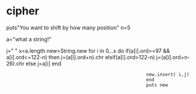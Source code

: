 # cipher

puts"You want to shift by how many position"
n=5

a="what a string!"

j=" "
x=a.length
new=String.new
for i in 0...x do
        if(a[i].ord>=97 && a[i].ord<=122-n) then
                j=(a[i].ord+n).chr
                        elsif(a[i].ord>122-n)
                                j=(a[i].ord+n-26).chr
                                        else
                                                j=a[i]
                                                        end

                                                        new.insert( i,j)
                                                        end
                                                        puts new

